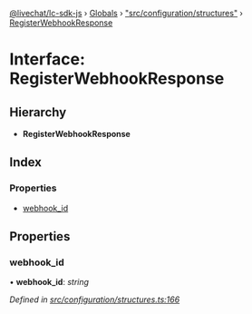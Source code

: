 [@livechat/lc-sdk-js](../README.md) › [Globals](../globals.md) › ["src/configuration/structures"](../modules/_src_configuration_structures_.md) › [RegisterWebhookResponse](_src_configuration_structures_.registerwebhookresponse.md)

# Interface: RegisterWebhookResponse

## Hierarchy

* **RegisterWebhookResponse**

## Index

### Properties

* [webhook_id](_src_configuration_structures_.registerwebhookresponse.md#webhook_id)

## Properties

###  webhook_id

• **webhook_id**: *string*

*Defined in [src/configuration/structures.ts:166](https://github.com/livechat/lc-sdk-js/blob/8143b05/src/configuration/structures.ts#L166)*
